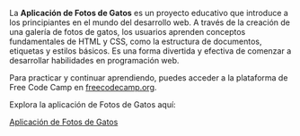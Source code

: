 La **Aplicación de Fotos de Gatos** es un proyecto educativo que introduce a los principiantes en el mundo del desarrollo web. A través de la creación de una galería de fotos de gatos, los usuarios aprenden conceptos fundamentales de HTML y CSS, como la estructura de documentos, etiquetas y estilos básicos. Es una forma divertida y efectiva de comenzar a desarrollar habilidades en programación web.

Para practicar y continuar aprendiendo, puedes acceder a la plataforma de Free Code Camp en [freecodecamp.org](https://www.freecodecamp.org/learn/2022/responsive-web-design/).

Explora la aplicación de Fotos de Gatos aquí:

<a href="https://informaticaempresarial-tic-docente.github.io/CatPhotoApp/">Aplicación de Fotos de Gatos</a>


